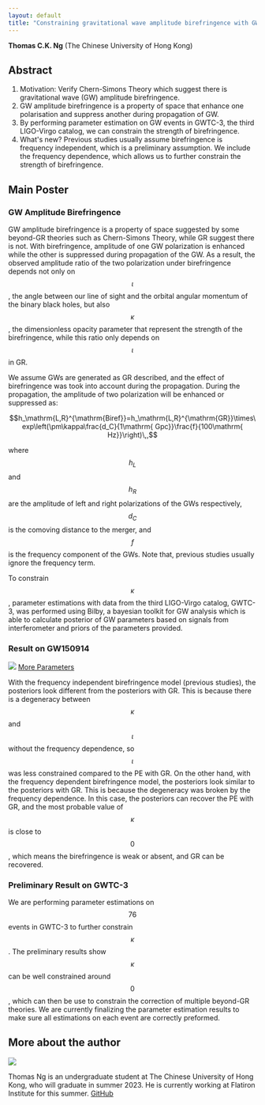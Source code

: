 ```yaml
---
layout: default
title: "Constraining gravitational wave amplitude birefringence with GWTC-3"
---
```


<script type="text/javascript" async
    src="https://cdn.mathjax.org/mathjax/latest/MathJax.js?config=TeX-MML-AM_CHTML">
</script>

**Thomas C.K. Ng** (The Chinese University of Hong Kong)

## Abstract

1. Motivation: Verify Chern-Simons Theory which suggest there is gravitational wave (GW) amplitude birefringence.
2. GW amplitude birefringence is a property of space that enhance one polarisation and suppress another during propagation of GW.
3. By performing parameter estimation on GW events in GWTC-3, the third LIGO-Virgo catalog, we can constrain the strength of birefringence.
4. What's new? Previous studies usually assume birefringence is frequency independent, which is a preliminary assumption. We include the frequency dependence, which allows us to further constrain the strength of birefringence.

## Main Poster

### GW Amplitude Birefringence

GW amplitude birefringence is a property of space suggested by some beyond-GR theories such as Chern-Simons Theory,
while GR suggest there is not.
With birefringence, amplitude of one GW polarization is enhanced while the other is suppressed during propagation of the GW.
As a result, the observed amplitude ratio of the two polarization under birefringence depends not only on $$\iota$$,
the angle between our line of sight and the orbital angular momentum of the binary black holes,
but also $$\kappa$$, the dimensionless opacity parameter that represent the strength of the birefringence,
while this ratio only depends on $$\iota$$ in GR.

We assume GWs are generated as GR described, and the effect of birefringence was took into account during the propagation.
During the propagation, the amplitude of two polarization will be enhanced or suppressed as:

$$h_\mathrm{L,R}^{\mathrm{Biref}}=h_\mathrm{L,R}^{\mathrm{GR}}\times\exp\left(\pm\kappa\frac{d_C}{1\mathrm{ Gpc}}\frac{f}{100\mathrm{ Hz}}\right)\,,$$

where $$h_L$$ and $$h_R$$ are the amplitude of left and right polarizations of the GWs respectively, $$d_C$$ is the comoving distance to the merger,
and $$f$$ is the frequency component of the GWs.
Note that, previous studies usually ignore the frequency term.

To constrain $$\kappa$$, parameter estimations with data from the third LIGO-Virgo catalog, GWTC-3, was performed using Bilby,
a bayesian toolkit for GW analysis which is able to calculate posterior of GW parameters based on signals from
interferometer and priors of the parameters provided.

### Result on GW150914

<img src="{{site.baseurl}}/public/image/GW150914_3_parameters.png"/> 
<a href="{{site.baseurl}}/public/image/GW150914_9_parameters.png">More Parameters</a>

With the frequency independent birefringence model (previous studies), the posteriors look different from the posteriors with GR.
This is because there is a degeneracy between $$\kappa$$ and $$\iota$$ without the frequency dependence,
so $$\iota$$ was less constrained compared to the PE with GR.
On the other hand, with the frequency dependent birefringence model, the posteriors look similar to the posteriors with GR.
This is because the degeneracy was broken by the frequency dependence. In this case, the posteriors can recover the PE with GR,
and the most probable value of $$\kappa$$ is close to $$0$$, which means the birefringence is weak or absent, and GR can be recovered.

### Preliminary Result on GWTC-3

We are performing parameter estimations on $$76$$ events in GWTC-3 to further constrain $$\kappa$$. The preliminary results show $$\kappa$$ can be well constrained around $$0$$, which can then be use to constrain the correction of multiple beyond-GR theories. We are currently finalizing the parameter estimation results to make sure all estimations on each event are correctly preformed.

## More about the author

<img src="{{site.baseurl}}/public/image/Thomas.jpg"/> 

Thomas Ng is an undergraduate student at The Chinese University of Hong Kong, who will graduate in summer 2023.
He is currently working at Flatiron Institute for this summer. [GitHub](https://github.com/thomasckng)
